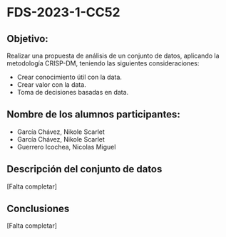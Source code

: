# FDS-2023-1-CC52
## Objetivo:
Realizar una propuesta de análisis de un conjunto de datos, aplicando la metodología CRISP-DM, teniendo las siguientes consideraciones:
- Crear conocimiento útil con la data.
- Crear valor con la data.
- Toma de decisiones basadas en data.
## Nombre de los alumnos participantes:
- García Chávez, Nikole Scarlet
- García Chávez, Nikole Scarlet
- Guerrero Icochea, Nicolas Miguel 
## Descripción del conjunto de datos
[Falta completar]
## Conclusiones
[Falta completar]